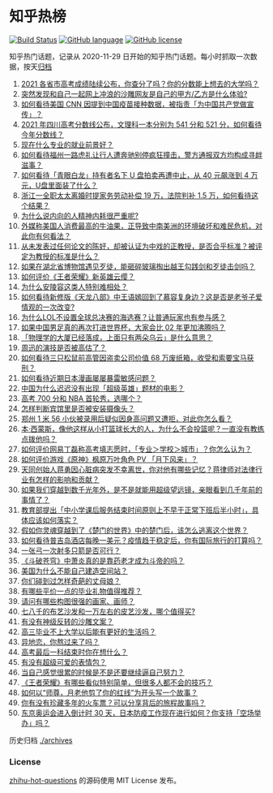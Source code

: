 # 知乎热榜
[![Build Status](https://github.com/ToWeLong/zhihu-hot-questions/workflows/CI/badge.svg)](https://github.com/ToWeLong/zhihu-hot-questions/actions)
[![GitHub language](https://img.shields.io/badge/language-golang-orange.svg)](https://golang.org/)
[![GitHub license](https://img.shields.io/github/license/ToWeLong/zhihu-hot-questions)](https://github.com/ToWeLong/zhihu-hot-questions/blob/main/LICENSE)

知乎热门话题，记录从 2020-11-29 日开始的知乎热门话题。每小时抓取一次数据，按天[归档](./archives)

<!-- BEGIN -->

1. [2021 各省市高考成绩陆续公布，你查分了吗？你的分数能上想去的大学吗？](https://www.zhihu.com/question/466693006)
1. [突然发现和自己一起网上冲浪的沙雕网友是自己的甲方/乙方是什么体验?](https://www.zhihu.com/question/465724596)
1. [如何看待美国 CNN 因提到中国疫苗接种数据，被指责「为中国共产党做宣传」？](https://www.zhihu.com/question/466607392)
1. [2021 年四川高考分数线公布，文理科一本分别为 541 分和 521 分，如何看待今年分数线？](https://www.zhihu.com/question/466835029)
1. [现在什么专业的就业前景好？](https://www.zhihu.com/question/279049258)
1. [如何看待福州一路虎礼让行人遭奔驰别停疯狂撞击，警方通报双方均构成寻衅滋事？](https://www.zhihu.com/question/466514894)
1. [如何看待「青眼白龙」持有者名下 U 盘拍卖再遭中止，从 40 元飙涨到 4 万元，U盘里面装了什么？](https://www.zhihu.com/question/466587646)
1. [浙江一全职太太离婚时提家务劳动补偿 19 万，法院判补 1.5 万，如何看待这个结果？](https://www.zhihu.com/question/466573615)
1. [为什么说内向的人精神内耗很严重呢?](https://www.zhihu.com/question/438833344)
1. [外媒称美国人消费最高的牛油果，正导致中南美洲的环境破坏和难民危机，对此你有何看法？](https://www.zhihu.com/question/466723204)
1. [从未发表过任何论文的陈好，却被认证为中戏的正教授，是否合乎标准？被评定为教授的标准是什么？](https://www.zhihu.com/question/466544935)
1. [如果在湖北省博物馆遇见歹徒，能砸碎玻璃掏出越王勾践剑和歹徒击剑吗？](https://www.zhihu.com/question/466117995)
1. [如何评价《王者荣耀》新英雄云缨？](https://www.zhihu.com/question/456762502)
1. [为什么安陵容这类人特别难相处？](https://www.zhihu.com/question/465876363)
1. [如何看待新修版《天龙八部》中王语嫣回到了慕容复身边？这是否是老爷子爱情观的一次改变?](https://www.zhihu.com/question/466375037)
1. [为什么LOL不设置全球总决赛的海选赛？让普通玩家也有参与感？](https://www.zhihu.com/question/348029119)
1. [如果中国男足真的再次打进世界杯，大家会比 02 年更加沸腾吗？](https://www.zhihu.com/question/463752483)
1. [「物理学的大厦已经落成，上面只有两朵乌云」是什么意思？](https://www.zhihu.com/question/319790208)
1. [周迅的演技是否被高估了？](https://www.zhihu.com/question/296224065)
1. [如何看待三只松鼠前高管因盗卖公司价值 68 万废纸箱，收受和索要宝马获刑？](https://www.zhihu.com/question/466571103)
1. [如何看待近期日本漫画屡屡暴雷敏感问题？](https://www.zhihu.com/question/465217223)
1. [中国为什么迟迟没有出现「超级英雄」题材的电影？](https://www.zhihu.com/question/55011793)
1. [高考 700 分和 NBA 首轮秀，选哪个？](https://www.zhihu.com/question/464138535)
1. [怎样判断宾馆里是否被安装摄像头？](https://www.zhihu.com/question/24929266)
1. [郑州 1 米 56 小伙被录用后疑似因身高问题又遭拒，对此你怎么看？](https://www.zhihu.com/question/466582127)
1. [本·西蒙斯，像他这样从小打篮球长大的人，为什么不会投篮呢？一直没有教练点拨他吗？](https://www.zhihu.com/question/466334440)
1. [如何评价网易丁磊称高考填志愿时，「专业＞学校＞城市」？你怎么认为？](https://www.zhihu.com/question/466700024)
1. [如何评价游戏《原神》枫原万叶角色 PV 「月下风来」？](https://www.zhihu.com/question/466741628)
1. [天同创始人蒋勇因心脏病突发不幸离世，你对他有哪些记忆？蒋律师对法律行业有怎样的影响和贡献？](https://www.zhihu.com/question/466834495)
1. [如果我们穿越到数千光年外，是不是就能用超级望远镜，亲眼看到几千年前的事情了？](https://www.zhihu.com/question/429699064)
1. [教育部提出「中小学课后服务结束时间原则上不早于正常下班后半小时」，具体应该如何落实？](https://www.zhihu.com/question/466568287)
1. [假如你灵魂穿越到了《楚门的世界》中的楚门后，该怎么逃离这个世界？](https://www.zhihu.com/question/463821503)
1. [如何看待普吉岛酒店每晚一美元？疫情趋于稳定后，你有国际旅行的打算吗？](https://www.zhihu.com/question/465347798)
1. [一张弓一次射多只箭是否可行？](https://www.zhihu.com/question/304821244)
1. [《斗破苍穹》中萧炎真的是靠药老才成为斗帝的吗？](https://www.zhihu.com/question/325197543)
1. [美国为什么不能自己建造空间站？](https://www.zhihu.com/question/466163410)
1. [你们碰到过怎样奇葩的丈母娘？](https://www.zhihu.com/question/277706428)
1. [有哪些平价一点的毕业礼物值得推荐？](https://www.zhihu.com/question/392825138)
1. [请问有哪些构图很强的画家、画师？](https://www.zhihu.com/question/464287491)
1. [七八千的布艺沙发和一万左右的皮艺沙发，哪个值得买?](https://www.zhihu.com/question/341967701)
1. [有没有神级反转的沙雕文案？](https://www.zhihu.com/question/452293238)
1. [高三毕业不上大学以后能有更好的生活吗？](https://www.zhihu.com/question/465162371)
1. [异地恋，你熬过来了吗？](https://www.zhihu.com/question/456081793)
1. [高考最后一科结束时你在想什么？](https://www.zhihu.com/question/464120710)
1. [有没有超级可爱的表情包？](https://www.zhihu.com/question/399465536)
1. [当自己感觉很累的时候是不是还要继续逼自己努力？](https://www.zhihu.com/question/23678611)
1. [《王者荣耀》有哪些看似特别简单，但很多人都不会的技巧？](https://www.zhihu.com/question/446136518)
1. [如何以“师尊，月老他剪了你的红线”为开头写一个故事？](https://www.zhihu.com/question/444729919)
1. [你有没有珍藏多年的火车票？可以分享背后的旅程故事吗？](https://www.zhihu.com/question/466251300)
1. [东京奥运会进入倒计时 30 天，日本防疫工作现在进行如何？你支持「空场举办」吗？](https://www.zhihu.com/question/466695575)

<!-- END -->

历史归档 [./archives](./archives)


### License
[zhihu-hot-questions](https://github.com/towelong/zhihu-hot-questions) 的源码使用 MIT License 发布。